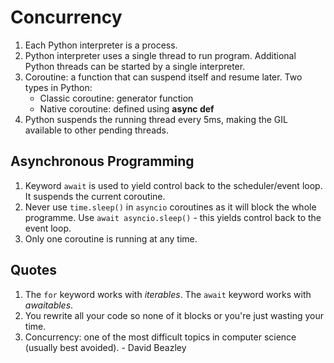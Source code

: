 # Concurrency

1. Each Python interpreter is a process.
2. Python interpreter uses a single thread to run program. Additional Python threads can be started by a single interpreter.
3. Coroutine: a function that can suspend itself and resume later. Two types in Python:
   - Classic coroutine: generator function
   - Native coroutine: defined using **async def**
4. Python suspends the running thread every 5ms, making the GIL available to other pending threads.

## Asynchronous Programming

1. Keyword `await` is used to yield control back to the scheduler/event loop. It suspends the current coroutine.
2. Never use `time.sleep()` in `asyncio` coroutines as it will block the whole programme. Use `await asyncio.sleep()` - this yields control back to the event loop.
3. Only one coroutine is running at any time.

## Quotes

1. The `for` keyword works with _iterables_. The `await` keyword works with _awaitables_.
2. You rewrite all your code so none of it blocks or you're just wasting your time.
3. Concurrency: one of the most difficult topics in computer science (usually best avoided). - David Beazley
